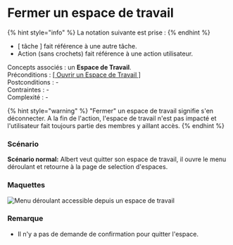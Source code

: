 # Fermer un espace de travail

{% hint style="info" %}
La notation suivante est prise :
{% endhint %}

* \[ tâche \] fait référence à une autre tâche.
* Action \(sans crochets\) fait référence à une action utilisateur.

Concepts associés : un **Espace de Travail**.  
Préconditions : [\[ Ouvrir un Espace de Travail \]](charger-un-espace-de-travail.md)  
Postconditions : -  
Contraintes : -  
Complexité : -

{% hint style="warning" %}
"Fermer" un espace de travail signifie s'en déconnecter. A la fin de l'action, l'espace de travail n'est pas impacté et l'utilisateur fait toujours partie des membres y aillant accès.
{% endhint %}

### Scénario

**Scénario normal:** Albert veut quitter son espace de travail, il ouvre le menu déroulant et retourne à la page de selection d'espaces.

### Maquettes

![Menu d&#xE9;roulant accessible depuis un espace de travail](../../.gitbook/assets/proposition-fil-d-ariane-6.png)

### Remarque

* Il n'y a pas de demande de confirmation pour quitter l'espace.

